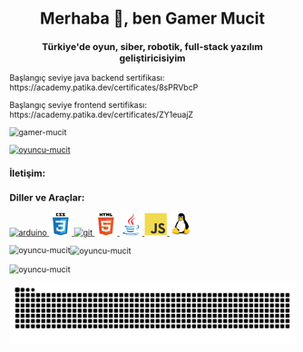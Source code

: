 
<h1 align="center">Merhaba 👋, ben Gamer Mucit</h1>
<h3 align="center">Türkiye'de oyun, siber, robotik, full-stack yazılım geliştiricisiyim</h3>
<p>Başlangıç seviye java backend sertifikası: https://academy.patika.dev/certificates/8sPRVbcP </p>
<p>Başlangıç seviye frontend sertifikası: https://academy.patika.dev/certificates/ZY1euajZ</p>

<p align="left"> 
  <img src="https://komarev.com/ghpvc/?username=gamer-mucit&label=Profile%20views&color=0e75b6&style=flat" alt="gamer-mucit" />
</p>

<p align="left"> 
  <a href="https://github.com/ryo-ma/github-profile-trophy">
    <img src="https://github-profile-trophy.vercel.app/?username=gamer-mucit" alt="oyuncu-mucit" />
  </a> 
</p>

<h3 align="left">İletişim:</h3>

<p align="left"></p>



<h3 align="left">Diller ve Araçlar:</h3>
<p align="left">
  <a href="https://www.arduino.cc/" target="_blank" rel="noreferrer"> 
    <img src="https://cdn.worldvectorlogo.com/logos/arduino-1.svg" alt="arduino" width="40" height="40"/> 
  </a> 
  <a href="https://www.w3schools.com/css/" target="_blank" rel="noreferrer"> 
    <img src="https://raw.githubusercontent.com/devicons/devicon/master/icons/css3/css3-original-wordmark.svg" alt="css3" width="40" height="40"/> 
  </a> 
  <a href="https://git-scm.com/" target="_blank" rel="noreferrer"> 
    <img src="https://www.vectorlogo.zone/logos/git-scm/git-scm-icon.svg" alt="git" width="40" height="40"/> 
  </a> 
  <a href="https://www.w3.org/html/" target="_blank" rel="noreferrer"> 
    <img src="https://raw.githubusercontent.com/devicons/devicon/master/icons/html5/html5-original-wordmark.svg" alt="html5" width="40" height="40"/> 
  </a> 
  <a href="https://www.java.com" target="_blank" rel="noreferrer"> 
    <img src="https://raw.githubusercontent.com/devicons/devicon/master/icons/java/java-original.svg" alt="java" width="40" height="40"/> 
  </a> 
  <a href="https://developer.mozilla.org/en-US/docs/Web/JavaScript" target="_blank" rel="noreferrer"> 
    <img src="https://raw.githubusercontent.com/devicons/devicon/master/icons/javascript/javascript-original.svg" alt="javascript" width="40" height="40"/> 
  </a> 
  <a href="https://www.linux.org/" target="_blank" rel="noreferrer"> 
    <img src="https://raw.githubusercontent.com/devicons/devicon/master/icons/linux/linux-original.svg" alt="linux" width="40" height="40"/> 
  </a> 
</p>

<p>
  <img align="left" src="https://github-readme-stats.vercel.app/api/top-langs?username=gamer-mucit&show_icons=true&locale=en&layout=compact" alt="oyuncu-mucit" />
</p>

<p>
  <img align="center" src="https://github-readme-stats.vercel.app/api?username=gamer-mucit&show_icons=true&locale=en" alt="oyuncu-mucit" />
</p>

<p>
  <img align="center" src="https://github-readme-streak-stats.herokuapp.com/?user=gamer-mucit&" alt="oyuncu-mucit" />
</p>

 <picture>
    <source media="(prefers-color-scheme: dark)" srcset="https://raw.githubusercontent.com/gamer-mucit/gamer-mucit/output/github-contribution-grid-snake-dark.svg">
    <source media="(prefers-color-scheme: light)" srcset="https://raw.githubusercontent.com/gamer-mucit/gamer-mucit/output/github-contribution-grid-snake.svg">
    <img alt="github contribution grid snake animation" src="https://raw.githubusercontent.com/gamer-mucit/gamer-mucit/output/github-contribution-grid-snake.svg">
  </picture>
</div>
